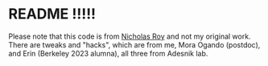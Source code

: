 # README !!!!!

Please note that this code is from [Nicholas Roy](https://github.com/nicholas-roy/psytrack) and not my original work. There are tweaks and "hacks", which are from me, Mora Ogando (postdoc), and Erin (Berkeley 2023 alumna), all three from Adesnik lab.
